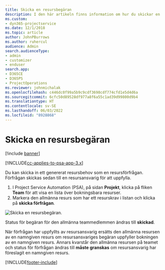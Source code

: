 ```yaml
---
title: Skicka en resursbegäran
description: I den här artikeln finns information om hur du skickar en förfrågan för en projektresurs.
ms.custom:
- dyn365-projectservice
ms.date: 12/1/2018
ms.topic: article
author: JohnPBurrows
ms.author: ruhercul
audience: Admin
search.audienceType:
- admin
- customizer
- enduser
search.app:
- D365CE
- D365PS
- ProjectOperations
ms.reviewer: johnmichalak
ms.openlocfilehash: c446dc0f99a5b9c9cdf3698cdf774cfd1e5d4d6a
ms.sourcegitcommit: 6cfc50d89528df977a8f6a55c1ad39d99800d9b4
ms.translationtype: HT
ms.contentlocale: sv-SE
ms.lasthandoff: 06/03/2022
ms.locfileid: "8928868"
---
```

# <a name="submitting-a-resource-request"></a>Skicka en resursbegäran

[!include [banner](../includes/psa-now-project-operations.md)]

[!INCLUDE[cc-applies-to-psa-app-3.x](../includes/cc-applies-to-psa-app-3x.md)]

Du kan skicka in ett genererat resursbehov som en resursförfrågan. Förfrågan skickas sedan till en resursansvarig för att uppfylla.

1. I Project Service Automation (PSA), på sidan **Projekt**, klicka på fliken **Team** för att visa en lista över bokningsbara resurser. 
2. Markera den allmänna resurs som har ett resurskrav i listan och klicka på **skicka förfrågan**.

![Skicka en resursbegäran.](media/RM-how-to-18.png)

Status för begäran för den allmänna teammedlemmen ändras till **skickad**.

När förfrågan har uppfyllts av resursansvarig ersätts den allmänna resursen av en namngiven resurs om resursansvariges begäran uppfyller bokningen av en namngiven resurs. Annars kvarstår den allmänna resursen på teamet och status för förfrågan ändras till **måste granskas** om resursansvarig har föreslagit en namngiven resurs.


[!INCLUDE[footer-include](../includes/footer-banner.md)]
